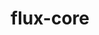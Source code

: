 ---
title: "flux-core"
layout: cache
categories: [package, develop-2023-11-26]
meta: {"versions": ["0.56.0"], "compilers": ["cce@=15.0.1", "gcc@=11.4.0", "gcc@=7.3.1", "gcc@=7.5.0", "gcc@=9.4.0", "oneapi@=2023.2.0"], "oss": ["amzn2", "rhel8", "ubuntu18.04", "ubuntu20.04"], "platforms": ["linux"], "targets": ["aarch64", "neoverse_n1", "neoverse_v1", "ppc64le", "x86_64_v3", "zen4"], "stacks": ["aws-isc", "aws-isc-aarch64", "e4s", "e4s-cray-rhel", "e4s-neoverse_v1", "e4s-oneapi", "e4s-power", "radiuss", "root"], "num_specs": 16, "num_specs_by_stack": {"aws-isc-aarch64": 2, "root": 16, "aws-isc": 1, "e4s-cray-rhel": 1, "radiuss": 1, "e4s-neoverse_v1": 3, "e4s-power": 3, "e4s": 3, "e4s-oneapi": 2}}
spec_details: [{"hash": "czydjbconvhvn4c4tdgy3cghljuprit7", "compiler": "gcc@=7.3.1", "versions": ["0.56.0"], "os": "amzn2", "platform": "linux", "target": "aarch64", "variants": ["build_system=autotools", "~cuda", "~docs", "~security"], "stacks": ["aws-isc-aarch64", "root"], "size": "-", "tarball": "https://binaries.spack.io/develop-2023-11-26/build_cache/linux-amzn2-aarch64/gcc-7.3.1/flux-core-0.56.0/linux-amzn2-aarch64-gcc-7.3.1-flux-core-0.56.0-czydjbconvhvn4c4tdgy3cghljuprit7.spack"}, {"hash": "wenlc2o42dgjzkhxvinw4nq52zq3ujop", "compiler": "gcc@=7.3.1", "versions": ["0.56.0"], "os": "amzn2", "platform": "linux", "target": "neoverse_n1", "variants": ["build_system=autotools", "~cuda", "~docs", "~security"], "stacks": ["aws-isc-aarch64", "root"], "size": "-", "tarball": "https://binaries.spack.io/develop-2023-11-26/build_cache/linux-amzn2-neoverse_n1/gcc-7.3.1/flux-core-0.56.0/linux-amzn2-neoverse_n1-gcc-7.3.1-flux-core-0.56.0-wenlc2o42dgjzkhxvinw4nq52zq3ujop.spack"}, {"hash": "gohlgnroj2xw7dfgycoe3f4v3wfttelu", "compiler": "gcc@=7.3.1", "versions": ["0.56.0"], "os": "amzn2", "platform": "linux", "target": "x86_64_v3", "variants": ["build_system=autotools", "~cuda", "~docs", "~security"], "stacks": ["root", "aws-isc"], "size": "-", "tarball": "https://binaries.spack.io/develop-2023-11-26/build_cache/linux-amzn2-x86_64_v3/gcc-7.3.1/flux-core-0.56.0/linux-amzn2-x86_64_v3-gcc-7.3.1-flux-core-0.56.0-gohlgnroj2xw7dfgycoe3f4v3wfttelu.spack"}, {"hash": "2ofkxnh36s7wqdhcdjyt6tv3a4biuwe2", "compiler": "cce@=15.0.1", "versions": ["0.56.0"], "os": "rhel8", "platform": "linux", "target": "zen4", "variants": ["build_system=autotools", "~cuda", "~docs", "~security"], "stacks": ["root", "e4s-cray-rhel"], "size": "-", "tarball": "https://binaries.spack.io/develop-2023-11-26/build_cache/linux-rhel8-zen4/cce-15.0.1/flux-core-0.56.0/linux-rhel8-zen4-cce-15.0.1-flux-core-0.56.0-2ofkxnh36s7wqdhcdjyt6tv3a4biuwe2.spack"}, {"hash": "rubtu4rwivj6nj3wvpuhaoo4p4fvn5xw", "compiler": "gcc@=7.5.0", "versions": ["0.56.0"], "os": "ubuntu18.04", "platform": "linux", "target": "x86_64_v3", "variants": ["build_system=autotools", "~cuda", "~docs", "~security"], "stacks": ["root", "radiuss"], "size": "-", "tarball": "https://binaries.spack.io/develop-2023-11-26/build_cache/linux-ubuntu18.04-x86_64_v3/gcc-7.5.0/flux-core-0.56.0/linux-ubuntu18.04-x86_64_v3-gcc-7.5.0-flux-core-0.56.0-rubtu4rwivj6nj3wvpuhaoo4p4fvn5xw.spack"}, {"hash": "3mox34nk6jw4k5ca55xcwsafhhk52olu", "compiler": "gcc@=11.4.0", "versions": ["0.56.0"], "os": "ubuntu20.04", "platform": "linux", "target": "neoverse_v1", "variants": ["build_system=autotools", "~cuda", "~docs", "~security"], "stacks": ["root", "e4s-neoverse_v1"], "size": "-", "tarball": "https://binaries.spack.io/develop-2023-11-26/build_cache/linux-ubuntu20.04-neoverse_v1/gcc-11.4.0/flux-core-0.56.0/linux-ubuntu20.04-neoverse_v1-gcc-11.4.0-flux-core-0.56.0-3mox34nk6jw4k5ca55xcwsafhhk52olu.spack"}, {"hash": "bt3nuphujx7ygzupoio3futbnczjkdbs", "compiler": "gcc@=11.4.0", "versions": ["0.56.0"], "os": "ubuntu20.04", "platform": "linux", "target": "neoverse_v1", "variants": ["build_system=autotools", "~cuda", "~docs", "~security"], "stacks": ["root", "e4s-neoverse_v1"], "size": "-", "tarball": "https://binaries.spack.io/develop-2023-11-26/build_cache/linux-ubuntu20.04-neoverse_v1/gcc-11.4.0/flux-core-0.56.0/linux-ubuntu20.04-neoverse_v1-gcc-11.4.0-flux-core-0.56.0-bt3nuphujx7ygzupoio3futbnczjkdbs.spack"}, {"hash": "oveutmbr6oncxoztv2hsud6zyzgeobrb", "compiler": "gcc@=11.4.0", "versions": ["0.56.0"], "os": "ubuntu20.04", "platform": "linux", "target": "neoverse_v1", "variants": ["build_system=autotools", "+cuda", "~docs", "~security"], "stacks": ["root", "e4s-neoverse_v1"], "size": "-", "tarball": "https://binaries.spack.io/develop-2023-11-26/build_cache/linux-ubuntu20.04-neoverse_v1/gcc-11.4.0/flux-core-0.56.0/linux-ubuntu20.04-neoverse_v1-gcc-11.4.0-flux-core-0.56.0-oveutmbr6oncxoztv2hsud6zyzgeobrb.spack"}, {"hash": "rid3x5j77brzs67tgb4gp5gq3dywe3cs", "compiler": "gcc@=9.4.0", "versions": ["0.56.0"], "os": "ubuntu20.04", "platform": "linux", "target": "ppc64le", "variants": ["build_system=autotools", "~cuda", "~docs", "~security"], "stacks": ["e4s-power", "root"], "size": "-", "tarball": "https://binaries.spack.io/develop-2023-11-26/build_cache/linux-ubuntu20.04-ppc64le/gcc-9.4.0/flux-core-0.56.0/linux-ubuntu20.04-ppc64le-gcc-9.4.0-flux-core-0.56.0-rid3x5j77brzs67tgb4gp5gq3dywe3cs.spack"}, {"hash": "xl3n4flmx7xd4bvi2kcejapsouuxc4cc", "compiler": "gcc@=9.4.0", "versions": ["0.56.0"], "os": "ubuntu20.04", "platform": "linux", "target": "ppc64le", "variants": ["build_system=autotools", "+cuda", "~docs", "~security"], "stacks": ["e4s-power", "root"], "size": "-", "tarball": "https://binaries.spack.io/develop-2023-11-26/build_cache/linux-ubuntu20.04-ppc64le/gcc-9.4.0/flux-core-0.56.0/linux-ubuntu20.04-ppc64le-gcc-9.4.0-flux-core-0.56.0-xl3n4flmx7xd4bvi2kcejapsouuxc4cc.spack"}, {"hash": "p4nxrqoihhfftpossqdfpolxbl6p4pde", "compiler": "gcc@=9.4.0", "versions": ["0.56.0"], "os": "ubuntu20.04", "platform": "linux", "target": "ppc64le", "variants": ["build_system=autotools", "~cuda", "~docs", "~security"], "stacks": ["e4s-power", "root"], "size": "-", "tarball": "https://binaries.spack.io/develop-2023-11-26/build_cache/linux-ubuntu20.04-ppc64le/gcc-9.4.0/flux-core-0.56.0/linux-ubuntu20.04-ppc64le-gcc-9.4.0-flux-core-0.56.0-p4nxrqoihhfftpossqdfpolxbl6p4pde.spack"}, {"hash": "lbusaf6hwdybsxrmflb3dgq2ebdkhay3", "compiler": "gcc@=11.4.0", "versions": ["0.56.0"], "os": "ubuntu20.04", "platform": "linux", "target": "x86_64_v3", "variants": ["build_system=autotools", "~cuda", "~docs", "~security"], "stacks": ["root", "e4s"], "size": "-", "tarball": "https://binaries.spack.io/develop-2023-11-26/build_cache/linux-ubuntu20.04-x86_64_v3/gcc-11.4.0/flux-core-0.56.0/linux-ubuntu20.04-x86_64_v3-gcc-11.4.0-flux-core-0.56.0-lbusaf6hwdybsxrmflb3dgq2ebdkhay3.spack"}, {"hash": "4mo6sl3jkr53wcsxgckdk6uqlx34ovzs", "compiler": "gcc@=11.4.0", "versions": ["0.56.0"], "os": "ubuntu20.04", "platform": "linux", "target": "x86_64_v3", "variants": ["build_system=autotools", "~cuda", "~docs", "~security"], "stacks": ["root", "e4s"], "size": "-", "tarball": "https://binaries.spack.io/develop-2023-11-26/build_cache/linux-ubuntu20.04-x86_64_v3/gcc-11.4.0/flux-core-0.56.0/linux-ubuntu20.04-x86_64_v3-gcc-11.4.0-flux-core-0.56.0-4mo6sl3jkr53wcsxgckdk6uqlx34ovzs.spack"}, {"hash": "howukreu2ksgoivl3s2pej54utu6vtyt", "compiler": "gcc@=11.4.0", "versions": ["0.56.0"], "os": "ubuntu20.04", "platform": "linux", "target": "x86_64_v3", "variants": ["build_system=autotools", "+cuda", "~docs", "~security"], "stacks": ["root", "e4s"], "size": "-", "tarball": "https://binaries.spack.io/develop-2023-11-26/build_cache/linux-ubuntu20.04-x86_64_v3/gcc-11.4.0/flux-core-0.56.0/linux-ubuntu20.04-x86_64_v3-gcc-11.4.0-flux-core-0.56.0-howukreu2ksgoivl3s2pej54utu6vtyt.spack"}, {"hash": "i2r5me3p7g3uys2c6yo3p7zqbd75nrll", "compiler": "oneapi@=2023.2.0", "versions": ["0.56.0"], "os": "ubuntu20.04", "platform": "linux", "target": "x86_64_v3", "variants": ["build_system=autotools", "~cuda", "~docs", "~security"], "stacks": ["root", "e4s-oneapi"], "size": "-", "tarball": "https://binaries.spack.io/develop-2023-11-26/build_cache/linux-ubuntu20.04-x86_64_v3/oneapi-2023.2.0/flux-core-0.56.0/linux-ubuntu20.04-x86_64_v3-oneapi-2023.2.0-flux-core-0.56.0-i2r5me3p7g3uys2c6yo3p7zqbd75nrll.spack"}, {"hash": "jvhiainrkidenx5wjmpxrmwl3ckgsnxj", "compiler": "oneapi@=2023.2.0", "versions": ["0.56.0"], "os": "ubuntu20.04", "platform": "linux", "target": "x86_64_v3", "variants": ["build_system=autotools", "~cuda", "~docs", "~security"], "stacks": ["root", "e4s-oneapi"], "size": "-", "tarball": "https://binaries.spack.io/develop-2023-11-26/build_cache/linux-ubuntu20.04-x86_64_v3/oneapi-2023.2.0/flux-core-0.56.0/linux-ubuntu20.04-x86_64_v3-oneapi-2023.2.0-flux-core-0.56.0-jvhiainrkidenx5wjmpxrmwl3ckgsnxj.spack"}]
---